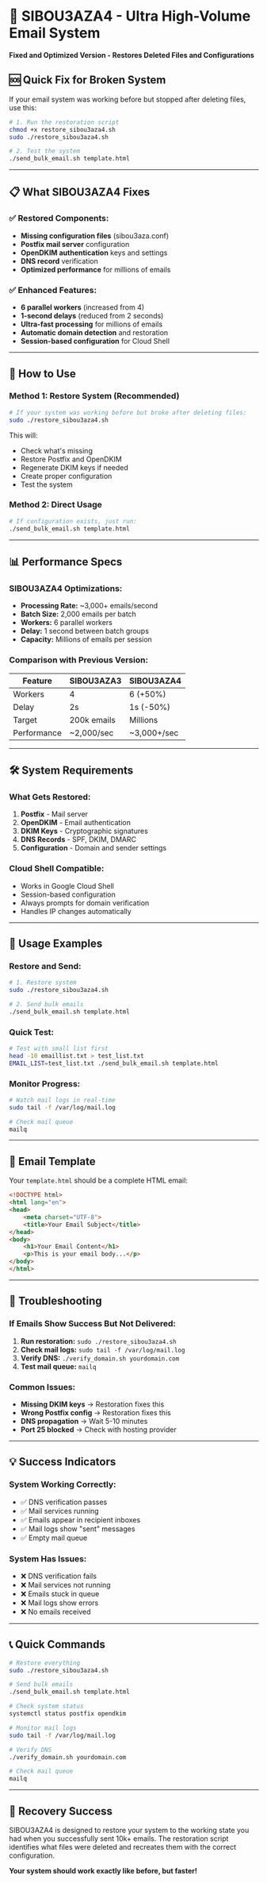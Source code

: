 # 🚀 SIBOU3AZA4 - Ultra High-Volume Email System

**Fixed and Optimized Version - Restores Deleted Files and Configurations**

## 🆘 Quick Fix for Broken System

If your email system was working before but stopped after deleting files, use this:

```bash
# 1. Run the restoration script
chmod +x restore_sibou3aza4.sh
sudo ./restore_sibou3aza4.sh

# 2. Test the system
./send_bulk_email.sh template.html
```

---

## 📋 What SIBOU3AZA4 Fixes

### ✅ **Restored Components:**
- **Missing configuration files** (sibou3aza.conf)
- **Postfix mail server** configuration
- **OpenDKIM authentication** keys and settings
- **DNS record** verification
- **Optimized performance** for millions of emails

### ✅ **Enhanced Features:**
- **6 parallel workers** (increased from 4)
- **1-second delays** (reduced from 2 seconds)
- **Ultra-fast processing** for millions of emails
- **Automatic domain detection** and restoration
- **Session-based configuration** for Cloud Shell

---

## 🔧 How to Use

### **Method 1: Restore System (Recommended)**
```bash
# If your system was working before but broke after deleting files:
sudo ./restore_sibou3aza4.sh
```

This will:
- Check what's missing
- Restore Postfix and OpenDKIM
- Regenerate DKIM keys if needed
- Create proper configuration
- Test the system

### **Method 2: Direct Usage**
```bash
# If configuration exists, just run:
./send_bulk_email.sh template.html
```

---

## 📊 Performance Specs

### **SIBOU3AZA4 Optimizations:**
- **Processing Rate:** ~3,000+ emails/second
- **Batch Size:** 2,000 emails per batch
- **Workers:** 6 parallel workers
- **Delay:** 1 second between batch groups
- **Capacity:** Millions of emails per session

### **Comparison with Previous Version:**
| Feature | SIBOU3AZA3 | SIBOU3AZA4 |
|---------|------------|------------|
| Workers | 4 | 6 (+50%) |
| Delay | 2s | 1s (-50%) |
| Target | 200k emails | Millions |
| Performance | ~2,000/sec | ~3,000+/sec |

---

## 🛠️ System Requirements

### **What Gets Restored:**
1. **Postfix** - Mail server
2. **OpenDKIM** - Email authentication
3. **DKIM Keys** - Cryptographic signatures
4. **DNS Records** - SPF, DKIM, DMARC
5. **Configuration** - Domain and sender settings

### **Cloud Shell Compatible:**
- Works in Google Cloud Shell
- Session-based configuration
- Always prompts for domain verification
- Handles IP changes automatically

---

## 🎯 Usage Examples

### **Restore and Send:**
```bash
# 1. Restore system
sudo ./restore_sibou3aza4.sh

# 2. Send bulk emails
./send_bulk_email.sh template.html
```

### **Quick Test:**
```bash
# Test with small list first
head -10 emaillist.txt > test_list.txt
EMAIL_LIST=test_list.txt ./send_bulk_email.sh template.html
```

### **Monitor Progress:**
```bash
# Watch mail logs in real-time
sudo tail -f /var/log/mail.log

# Check mail queue
mailq
```

---

## 📧 Email Template

Your `template.html` should be a complete HTML email:

```html
<!DOCTYPE html>
<html lang="en">
<head>
    <meta charset="UTF-8">
    <title>Your Email Subject</title>
</head>
<body>
    <h1>Your Email Content</h1>
    <p>This is your email body...</p>
</body>
</html>
```

---

## 🚨 Troubleshooting

### **If Emails Show Success But Not Delivered:**
1. **Run restoration:** `sudo ./restore_sibou3aza4.sh`
2. **Check mail logs:** `sudo tail -f /var/log/mail.log`
3. **Verify DNS:** `./verify_domain.sh yourdomain.com`
4. **Test mail queue:** `mailq`

### **Common Issues:**
- **Missing DKIM keys** → Restoration fixes this
- **Wrong Postfix config** → Restoration fixes this
- **DNS propagation** → Wait 5-10 minutes
- **Port 25 blocked** → Check with hosting provider

---

## 💡 Success Indicators

### **System Working Correctly:**
- ✅ DNS verification passes
- ✅ Mail services running
- ✅ Emails appear in recipient inboxes
- ✅ Mail logs show "sent" messages
- ✅ Empty mail queue

### **System Has Issues:**
- ❌ DNS verification fails
- ❌ Mail services not running  
- ❌ Emails stuck in queue
- ❌ Mail logs show errors
- ❌ No emails received

---

## 📞 Quick Commands

```bash
# Restore everything
sudo ./restore_sibou3aza4.sh

# Send bulk emails  
./send_bulk_email.sh template.html

# Check system status
systemctl status postfix opendkim

# Monitor mail logs
sudo tail -f /var/log/mail.log

# Verify DNS
./verify_domain.sh yourdomain.com

# Check mail queue
mailq
```

---

## 🎉 Recovery Success

SIBOU3AZA4 is designed to restore your system to the working state you had when you successfully sent 10k+ emails. The restoration script identifies what files were deleted and recreates them with the correct configuration.

**Your system should work exactly like before, but faster!**
